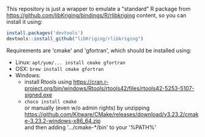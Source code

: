 This repository is just a wrapper to emulate a "standard" R package from https://github.com/libKriging/bindings/R/rlibkriging content,
so you can install it using:

```r
install.packages('devtools')
devtools::install_github("libKriging/rlibkriging")
```

Requirements are 'cmake' and 'gfortran', which should be installed using:

  * Linux: `apt/yum/... install cmake gfortran`
  * OSX: `brew install cmake gfortran`
  * Windows:
    * install Rtools using https://cran.r-project.org/bin/windows/Rtools/rtools42/files/rtools42-5253-5107-signed.exe
    * `choco install cmake` \
    or manually (even w/o admin rights) by unzipping https://github.com/Kitware/CMake/releases/download/v3.23.2/cmake-3.23.2-windows-x86_64.zip \
    and then adding '.../cmake-*/bin' to your '%PATH%'


